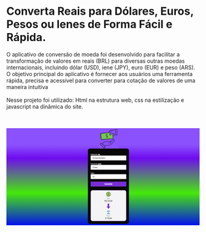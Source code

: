 <h1>
  Converta Reais para Dólares, Euros, Pesos ou Ienes de Forma Fácil e Rápida.
</h1>

<p> O aplicativo de conversão de moeda foi desenvolvido para facilitar a transformação de valores em reais (BRL) para diversas outras moedas internacionais, incluindo dólar (USD), iene (JPY), euro (EUR) e peso (ARS). O objetivo principal do aplicativo é fornecer aos usuários uma ferramenta rápida, precisa e acessível para converter para cotação de valores de uma maneira intuitiva
<br>
<br>
Nesse projeto foi utilizado: Html na estrutura web, css na estilização e javascript na dinâmica do site.
</p>
<br>
<br>
<img src="./assets/Captura de Tela (36).png">
